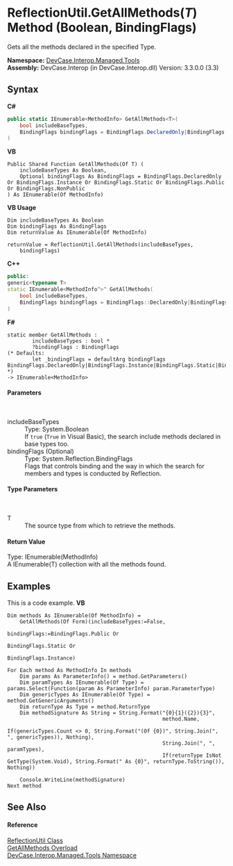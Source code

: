 # ReflectionUtil.GetAllMethods(*T*) Method (Boolean, BindingFlags)
 

Gets all the methods declared in the specified Type.

**Namespace:**&nbsp;<a href="N_DevCase_Interop_Managed_Tools">DevCase.Interop.Managed.Tools</a><br />**Assembly:**&nbsp;DevCase.Interop (in DevCase.Interop.dll) Version: 3.3.0.0 (3.3)

## Syntax

**C#**<br />
``` C#
public static IEnumerable<MethodInfo> GetAllMethods<T>(
	bool includeBaseTypes,
	BindingFlags bindingFlags = BindingFlags.DeclaredOnly|BindingFlags.Instance|BindingFlags.Static|BindingFlags.Public|BindingFlags.NonPublic
)

```

**VB**<br />
``` VB
Public Shared Function GetAllMethods(Of T) ( 
	includeBaseTypes As Boolean,
	Optional bindingFlags As BindingFlags = BindingFlags.DeclaredOnly Or BindingFlags.Instance Or BindingFlags.Static Or BindingFlags.Public Or BindingFlags.NonPublic
) As IEnumerable(Of MethodInfo)
```

**VB Usage**<br />
``` VB Usage
Dim includeBaseTypes As Boolean
Dim bindingFlags As BindingFlags
Dim returnValue As IEnumerable(Of MethodInfo)

returnValue = ReflectionUtil.GetAllMethods(includeBaseTypes, 
	bindingFlags)
```

**C++**<br />
``` C++
public:
generic<typename T>
static IEnumerable<MethodInfo^>^ GetAllMethods(
	bool includeBaseTypes, 
	BindingFlags bindingFlags = BindingFlags::DeclaredOnly|BindingFlags::Instance|BindingFlags::Static|BindingFlags::Public|BindingFlags::NonPublic
)
```

**F#**<br />
``` F#
static member GetAllMethods : 
        includeBaseTypes : bool * 
        ?bindingFlags : BindingFlags 
(* Defaults:
        let _bindingFlags = defaultArg bindingFlags BindingFlags.DeclaredOnly|BindingFlags.Instance|BindingFlags.Static|BindingFlags.Public|BindingFlags.NonPublic
*)
-> IEnumerable<MethodInfo> 

```


#### Parameters
&nbsp;<dl><dt>includeBaseTypes</dt><dd>Type: System.Boolean<br />If `true` (`True` in Visual Basic), the search include methods declared in base types too.</dd><dt>bindingFlags (Optional)</dt><dd>Type: System.Reflection.BindingFlags<br />Flags that controls binding and the way in which the search for members and types is conducted by Reflection.</dd></dl>

#### Type Parameters
&nbsp;<dl><dt>T</dt><dd>The source type from which to retrieve the methods.</dd></dl>

#### Return Value
Type: IEnumerable(MethodInfo)<br />A IEnumerable(T) collection with all the methods found.

## Examples
This is a code example. 
**VB**<br />
``` VB
Dim methods As IEnumerable(Of MethodInfo) = 
    GetAllMethods(Of Form)(includeBaseTypes:=False,
                                             bindingFlags:=BindingFlags.Public Or
                                                           BindingFlags.Static Or
                                                           BindingFlags.Instance)

For Each method As MethodInfo In methods
    Dim params As ParameterInfo() = method.GetParameters()
    Dim paramTypes As IEnumerable(Of Type) = params.Select(Function(param As ParameterInfo) param.ParameterType)
    Dim genericTypes As IEnumerable(Of Type) = method.GetGenericArguments()
    Dim returnType As Type = method.ReturnType
    Dim methodSignature As String = String.Format("{0}{1}({2}){3}",
                                                  method.Name,
                                                  If(genericTypes.Count <> 0, String.Format("(Of {0})", String.Join(", ", genericTypes)), Nothing),
                                                  String.Join(", ", paramTypes),
                                                  If(returnType IsNot GetType(System.Void), String.Format(" As {0}", returnType.ToString()), Nothing))

    Console.WriteLine(methodSignature)
Next method
```


## See Also


#### Reference
<a href="T_DevCase_Interop_Managed_Tools_ReflectionUtil">ReflectionUtil Class</a><br /><a href="Overload_DevCase_Interop_Managed_Tools_ReflectionUtil_GetAllMethods">GetAllMethods Overload</a><br /><a href="N_DevCase_Interop_Managed_Tools">DevCase.Interop.Managed.Tools Namespace</a><br />